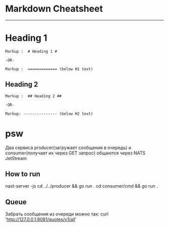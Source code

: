 Markdown Cheatsheet<a name="TOP"></a>
===================

- - - - 
# Heading 1 #

    Markup :  # Heading 1 #

    -OR-

    Markup :  ============= (below H1 text)

## Heading 2 ##

    Markup :  ## Heading 2 ##

    -OR-

    Markup: --------------- (below H2 text)
    
# psw
Два сервиса producer(загружает сообщения в очередь) и consumer(получает их через GET запрос) общаются через NATS JetStream

## How to run ##
nast-server -js 
cd ../../producer && go run .
cd consumer/cmd && go run .

## Queue
Забрать сообщения из очереди можно так: curl 'http://127.0.0.1:8081/quotes/v1/all'

